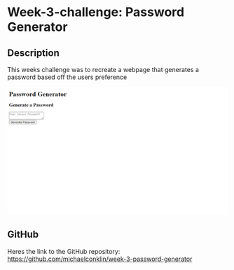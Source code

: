 # Week-3-challenge: Password Generator

## Description
This weeks challenge was to recreate a webpage that generates a password based off the users preference

![Alt text](app-demo.png)

## GitHub
Heres the link to the GitHub repository: https://github.com/michaelconklin/week-3-password-generator